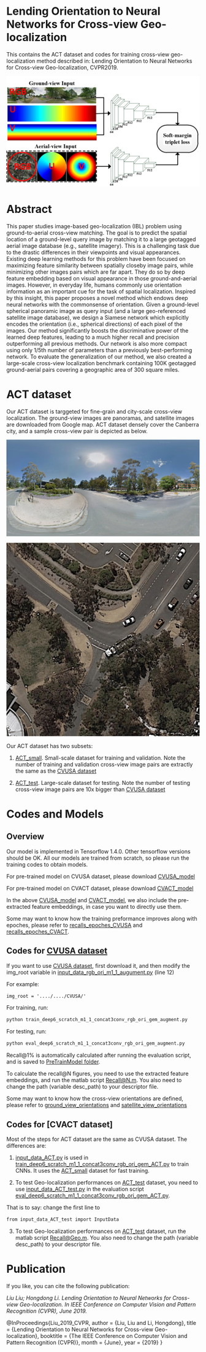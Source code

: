 # Lending Orientation to Neural Networks for Cross-view Geo-localization

This contains the ACT dataset and codes for training cross-view geo-localization method described in: Lending Orientation to Neural Networks for Cross-view Geo-localization, CVPR2019. 

![alt text](./ourCNN_twoStream.PNG)

# Abstract
This paper studies image-based geo-localization (IBL) problem using ground-to-aerial cross-view matching. The goal is to predict the spatial location of a ground-level query image by matching it to a large geotagged aerial image database (e.g., satellite imagery). This is a challenging task due to the drastic differences in their viewpoints and visual appearances. Existing deep learning methods for this problem have been focused on maximizing feature similarity between spatially closeby image pairs, while minimizing other images pairs which are far apart. They do so by deep feature embedding based on visual appearance in those ground-and-aerial images. However, in everyday life, humans commonly use orientation information as an important cue for the task of spatial localization. Inspired by this insight, this paper proposes a novel method which endows deep neural networks with the commonsense of orientation. Given a ground-level spherical panoramic image as query input (and a large geo-referenced satellite image database), we design a Siamese network which explicitly encodes the orientation (i.e., spherical directions) of each pixel of the images. Our method significantly boosts the discriminative power of the learned deep features, leading to a much higher recall and precision outperforming all previous methods. Our network is also more compact using only 1/5th number of parameters than a previously best-performing network. To evaluate the generalization of our method, we also created a large-scale cross-view localization benchmark containing 100K geotagged ground-aerial pairs covering a geographic area of 300 square miles.

# ACT dataset
Our ACT dataset is targgeted for fine-grain and city-scale cross-view localization. The ground-view images are panoramas, and satellite images are downloaded from Google map. 
ACT dataset densely cover the Canberra city, and a sample cross-view pair is depicted as below.

![alt text](./pano_img.png)

![alt text](./sat_img.png)

Our ACT dataset has two subsets:

1. [ACT_small](https://pages.github.com/). Small-scale dataset for training and validation.
Note the number of training and validation cross-view image pairs are extractly the same as the [CVUSA dataset](https://github.com/viibridges/crossnet) 

2. [ACT_test](https://pages.github.com/). Large-scale dataset for testing.
Note the number of testing cross-view image pairs are 10x bigger than [CVUSA dataset](https://github.com/viibridges/crossnet)

# Codes and Models

## Overview
Our model is implemented in Tensorflow 1.4.0. Other tensorflow versions should be OK.
All our models are trained from scratch, so please run the training codes to obtain models.

For pre-trained model on CVUSA dataset, please download [CVUSA_model](https://drive.google.com/file/d/1_kkBw1oIHbmsikTL9VJJTL_WLMD_B_R5/view?usp=sharing)

For pre-trained model on CVACT dataset, please download [CVACT_model](https://drive.google.com/file/d/14Yd0-ICAaABQQlWaGjSkDsH8L3YUuML0/view?usp=sharing)

In the above [CVUSA_model](https://drive.google.com/file/d/1_kkBw1oIHbmsikTL9VJJTL_WLMD_B_R5/view?usp=sharing) and [CVACT_model](https://drive.google.com/file/d/14Yd0-ICAaABQQlWaGjSkDsH8L3YUuML0/view?usp=sharing),
we also include the pre-extracted feature embeddings, in case you want to directly use them.

Some may want to know how the training preformance improves along with epoches, please refer to 
[recalls_epoches_CVUSA](https://drive.google.com/file/d/15KN_N8Dc1FzRthDyW_1eeiAXWrGchzNv/view?usp=sharing) and [recalls_epoches_CVACT](https://drive.google.com/file/d/1l1pfw9PSkswk1phVWyHed_31FoG0ZsQM/view?usp=sharing).  


## Codes for [CVUSA dataset](https://github.com/viibridges/crossnet)

If you want to use [CVUSA dataset](https://github.com/viibridges/crossnet), first download it, and then modify the img_root variable in [input_data_rgb_ori_m1_1_augument.py](./CVPR2019_codes/OriNet_CVUSA/input_data_rgb_ori_m1_1_augument.py) (line 12)

For example:

```diff
img_root = '..../..../CVUSA/'
```

For training, run:
```diff
python train_deep6_scratch_m1_1_concat3conv_rgb_ori_gem_augment.py
```
For testing, run:
```diff
python eval_deep6_scratch_m1_1_concat3conv_rgb_ori_gem_augment.py
```

Recall@1% is automatically calculated after running the evaluation script, and is saved to [PreTrainModel folder](./CVPR2019_codes/OriNet_CVUSA/PreTrainModel).

To calculate the recall@N figures, you need to use the extracted feature embeddings, and run the matlab script [Recall@N.m](./CVPR2019_codes/Matlab/Recall@N.m). You also need to change the path (variable desc_path) to your descriptor file.

Some may want to know how the cross-view orientations are defined, please refer to [ground_view_orientations](./CVPR2019_codes/OriNet_CVUSA/CVUSA_orientations/yaw_pitch_grd_CVUSA.mat) and [satellite_view_orientations](./CVPR2019_codes/OriNet_CVUSA/CVUSA_orientations/yaw_radius_sat_CVUSA.mat)


## Codes for [CVACT dataset]

Most of the steps for ACT dataset are the same as CVUSA dataset. The differences are:

1. [input_data_ACT.py](./CVPR2019_codes/OriNet_CVACT/input_data_ACT.py) is used in [train_deep6_scratch_m1_1_concat3conv_rgb_ori_gem_ACT.py](./CVPR2019_codes/OriNet_CVACT/train_deep6_scratch_m1_1_concat3conv_rgb_ori_gem_ACT.py) to train CNNs.
It uses the [ACT_small]() dataset for fast training.

2. To test Geo-localization performances on [ACT_test]() dataset, you need to use [input_data_ACT_test.py](./CVPR2019_codes/OriNet_CVACT/input_data_ACT_test.py) in the evaluation script [eval_deep6_scratch_m1_1_concat3conv_rgb_ori_gem_ACT.py](./CVPR2019_codes/OriNet_CVACT/eval_deep6_scratch_m1_1_concat3conv_rgb_ori_gem_ACT.py).

That is to say: change the first line to 
```diff
from input_data_ACT_test import InputData
```

3. To test Geo-localization performances on [ACT_test]() dataset, run the matlab script [Recall@Geo.m](./CVPR2019_codes/Matlab/Recall@Geo.m). You also need to change the path (variable desc_path) to your descriptor file.


# Publication

If you like, you can cite the following publication:

*Liu Liu; Hongdong Li. Lending Orientation to Neural Networks for Cross-view Geo-localization. In IEEE Conference on Computer Vision and Pattern Recognition (CVPR), June 2019.*


@InProceedings{Liu_2019_CVPR,
author = {Liu, Liu and Li, Hongdong},
title = {Lending Orientation to Neural Networks for Cross-view Geo-localization},
booktitle = {The IEEE Conference on Computer Vision and Pattern Recognition (CVPR)},
month = {June},
year = {2019}
}













